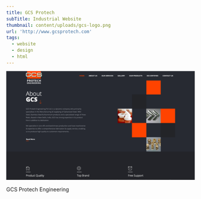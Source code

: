```yaml
---
title: GCS Protech
subTitle: Industrial Website
thumbnail: content/uploads/gcs-logo.png
url: 'http://www.gcsprotech.com'
tags:
  - website
  - design
  - html
---
```

![GCS](content/uploads/gcs-home-page.png "GCS")

GCS Protech Engineering

